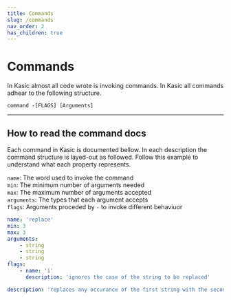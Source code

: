 ```yaml
---
title: Commands
slug: /commands
nav_order: 2
has_children: true
---
```


# Commands
In Kasic almost all code wrote is invoking commands. In Kasic all commands adhear to the following structure.
```
command -[FLAGS] [Arguments]
```
---
## How to read the command docs
Each command in Kasic is documented bellow. In each description the command structure is layed-out as followed. Follow this example to understand what each property represents.

`name`: The word used to invoke the command<br>
`min`: The minimum number of arguments needed<br>
`max`: The maximum number of arguments accepted<br>
`arguments`: The types that each argument accepts<br>
`flags`: Arguments proceded by `-` to invoke different behaviuor<br>


```yaml
name: 'replace'
min: 3
max: 3
arguments:
    - string
    - string
    - string
flags:
    - name: 'i'
      description: 'ignores the case of the string to be replaced'

description: 'replaces any occurance of the first string with the second within the third' 
```